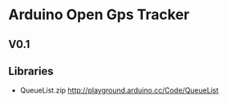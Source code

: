 # Arduino Open Gps Tracker
## V0.1

## Libraries
* QueueList.zip http://playground.arduino.cc/Code/QueueList
